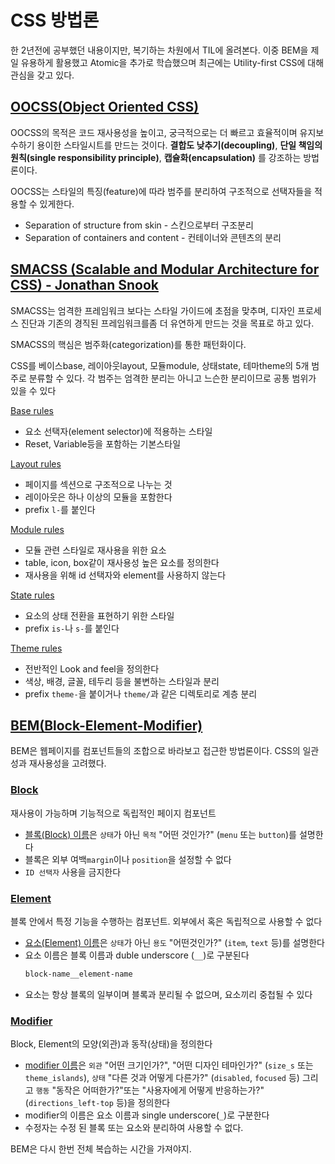 # CSS 방법론

한 2년전에 공부했던 내용이지만, 복기하는 차원에서 TIL에 올려본다.
이중 BEM을 제일 유용하게 활용했고 Atomic을 추가로 학습했으며 최근에는 Utility-first CSS에 대해 관심을 갖고 있다.

## [OOCSS(Object Oriented CSS)](https://www.keycdn.com/blog/oocss/)

OOCSS의 목적은 코드 재사용성을 높이고, 궁극적으로는 더 빠르고 효율적이며 유지보수하기 용이한 스타일시트를 만드는 것이다. **결합도 낮추기(decoupling)**, **단일 책임의 원칙(single responsibility principle)**, **캡슐화(encapsulation)** 를 강조하는 방법론이다.

OOCSS는 스타일의 특징(feature)에 따라 범주를 분리하여 구조적으로 선택자들을 적용할 수 있게한다.

- Separation of structure from skin - 스킨으로부터 구조분리
- Separation of containers and content - 컨테이너와 콘텐츠의 분리

## [SMACSS (Scalable and Modular Architecture for CSS) - Jonathan Snook](http://smacss.com/)

SMACSS는 엄격한 프레임워크 보다는 스타일 가이드에 초점을 맞추며, 디자인 프로세스 진단과 기존의 경직된 프레임워크를좀 더 유연하게 만드는 것을 목표로 하고 있다.

SMACSS의 핵심은 범주화(categorization)를 통한 패턴화이다.

CSS를 베이스base, 레이아웃layout, 모듈module, 상태state, 테마theme의 5개 범주로 분류할 수 있다. 각 범주는 엄격한 분리는 아니고 느슨한 분리이므로 공통 범위가 있을 수 있다

[Base rules](https://smacss.com/book/type-base)

- 요소 선택자(element selector)에 적용하는 스타일
- Reset, Variable등을 포함하는 기본스타일

[Layout rules](https://smacss.com/book/type-layout)

- 페이지를 섹션으로 구조적으로 나누는 것
- 레이아웃은 하나 이상의 모듈을 포함한다
- prefix `l-`를 붙인다

[Module rules](https://smacss.com/book/type-module)

- 모듈 관련 스타일로 재사용을 위한 요소
- table, icon, box같이 재사용성 높은 요소를 정의한다
- 재사용을 위해 id 선택자와 element를 사용하지 않는다

[State rules](https://smacss.com/book/type-state)

- 요소의 상태 전환을 표현하기 위한 스타일
- prefix `is-`나 `s-`를 붙인다

[Theme rules](https://smacss.com/book/type-theme)

- 전반적인 Look and feel을 정의한다
- 색상, 배경, 글꼴, 테두리 등을 불변하는 스타일과 분리
- prefix `theme-`을 붙이거나 `theme/`과 같은 디렉토리로 계층 분리

## [BEM(Block-Element-Modifier)](https://en.bem.info/methodology/key-concepts/)

BEM은 웹페이지를 컴포넌트들의 조합으로 바라보고 접근한 방법론이다. CSS의 일관성과 재사용성을 고려했다.

### [Block](https://en.bem.info/methodology/key-concepts/#block)

재사용이 가능하며 기능적으로 독립적인 페이지 컴포넌트

- [블록(Block) 이름](https://en.bem.info/methodology/naming-convention/#block-name)은 `상태`가 아닌 `목적` "어떤 것인가?" (`menu` 또는 `button`)를 설명한다
- 블록은 외부 여백`margin`이나 `position`을 설정할 수 없다
- `ID 선택자` 사용을 금지한다

### [Element](https://en.bem.info/methodology/key-concepts/#element)

블록 안에서 특정 기능을 수행하는 컴포넌트. 외부에서 혹은 독립적으로 사용할 수 없다

- [요소(Element) 이름](https://en.bem.info/methodology/naming-convention/#element-name)은 `상태`가 아닌 `용도` "어떤것인가?" (`item`, `text` 등)를 설명한다
- 요소 이름은 블록 이름과 duble underscore (`__`)로 구분된다
  ```css
  block-name__element-name
  ```
- 요소는 항상 블록의 일부이며 블록과 분리될 수 없으며, 요소끼리 중첩될 수 있다

### [Modifier](https://en.bem.info/methodology/key-concepts/#modifier)

Block, Element의 모양(외관)과 동작(상태)을 정의한다

- [modifier 이름](https://en.bem.info/methodology/naming-convention/#block-modifier-name)은 `외관` "어떤 크기인가?", "어떤 디자인 테마인가?" (`size_s` 또는 `theme_islands`), `상태` "다른 것과 어떻게 다른가?" (`disabled`, `focused` 등) 그리고 `행동` "동작은 어떠한가?"또는 "사용자에게 어떻게 반응하는가?" (`directions_left-top` 등)을 정의한다
- modifier의 이름은 요소 이름과 single underscore(`_`)로 구분한다
- 수정자는 수정 된 블록 또는 요소와 분리하여 사용할 수 없다.

BEM은 다시 한번 전체 복습하는 시간을 가져야지.